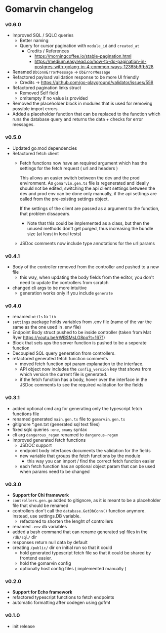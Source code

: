 # Gomarvin changelog

<!-- 
v0.7.0
- DbConnErrorMessage() input type changed from string to error, to reduce the amount of chars written
  - Even better naming would be DbErrorMessage (shorter and more general)

TODOS ::

- Write more comments for the generated functions to explain what they do (+ examples that show how they work)
-  refactor the Validate Body function to return an error instead of a struct, 
    so that validating the body could be done as a single
    function call in the controllers (less loc)
    - If this is done, you shold also rename the const variables
      that hold the message which says what went wrong.
-  Figure out how to do unit tests. Two possible options ->
   -  generate deno tests, using the generated controller functions
   -  generate tests in go, in a file called `controllers_test.gen.go`
- Check out this package -> https://github.com/csweichel/bel
  Figure out how you can convert the expected response into a typescript interface.
  This is a slightly tricky problem, because a controller might return different types
  if there's a lot of logic
- Write a ts func which checks if the data variable holds an interface that is returned
  when the validation fails.
- Maybe refactor the editor / config files to hold a comment value that explains what 
  the generated controllers do, and use that string as a comment before controllers
  and fetch functions.
- Figure out if you can also suppor url query params in some way. This could be slightly tricky tho
- If the validate field does not include an required value, generate the 
  the body interfaces with the optional type.

- Editor
  - The import tab should ideally validate if the passed in string is a valid config file
    and only then allow the import
  - Increase the width of input elements a bit
  - Maybe refactor that full width hr to fit only in the container
  - settings config_version throw error if the input is not a valid float
  - Increase the width of the docs container a bit
  - Figure out how to display go version 1.20 in the dropdown (now is converted to 1.2)
-->

### v0.6.0

- Improved SQL / SQLC queries
  - Better naming
  - Query for cursor pagination with `module_id` and `created_at`
    - Credits / References
      - https://morningcoffee.io/stable-pagination.html
      - https://medium.easyread.co/how-to-do-pagination-in-postgres-with-golang-in-4-common-ways-12365b9fb528
- Renamed `DbConnErrorMessage` -> `DbErrorMessage`
- Refactored payload validation response to be more UI friendly
  - Credits -> https://github.com/go-playground/validator/issues/559
- Refactored pagination links struct
  - Removed Self field
  - omitempty if no value is provided
- Removed the placeholder block in modules that is used for removing possible import errors.
- Added a placeholder function that can be replaced to the function which runs the database query and returns the data + checks for error messages.


### v0.5.0

- Updated go.mod dependencies
- Refactored fetch client
  - Fetch functions now have an required argument which has the settings for the fetch request ( url and headers )

    This allows an easier switch between the dev and the prod environment. As `gomarvin.gen.ts` file is regenerated and ideally should not be edited, switching the api client settings between the dev and prod env can be done only manually, if the api settings are called from the pre-existing settings object. 
    
    If the settings of the client are passed as a argument to the function, that problem dissapears.

    - Note that this could be implemented as a class, but then the unused methods don't get purged, thus increasing the bundle size (at least in local tests)

  - JSDoc comments now include type annotations for the url params


### v0.4.1

- Body of the controller removed from the controller and pushed to a new file
  - this way, when updating the body fields from the editor, you don't need to update the controllers from scratch
- changed cli args to be more intuitive
  - generation works only if you include `generate`

### v0.4.0

- renamed `utils` to `lib`
- `settings` package holds variables from .env file (name of the var the same as the one used in .env file)
- Endpoint Body struct pushed to be inside controller (taken from Mat Ryer https://youtu.be/rWBSMsLG8po?t=1671)
- Block that sets ups the server function is pushed to be a seperate function
- Decoupled SQL query generation from controllers.
- refactored generated fetch function comments
  - moved fetch function opt param explanation to the interface.
  - API object now includes the `config_version` key that shows from
    which version the current file is generated.
  - if the fetch function has a body, hover over the interface in the JSDoc comments to see the required validation for the fields

### v0.3.1

- added optional cmd arg for generating only the typescript fetch functions file
- renamed generated `main.gen.ts` file to `gomarvin.gen.ts`
- gitignore \*.gen.txt (generated sql text files)
- fixed sqlc queries `:one`, `:many` syntax
- cli arg `dangerous_regen` renamed to `dangerous-regen`
- Improved generated fetch functions
  - JSDOC support
  - endpoint body interfaces documents the validation for the fields
  - new variable that groups the fetch functions by the module
    - this way you can import / find the correct fetch function easier
  - each fetch function has an optional object param that can be used when params need to be changed

### v0.3.0

- **Support for Chi framework**
- `controllers.gen.go` added to gitignore, as it is meant to be a placeholder file that should be renamed
- controllers don't call the `database.GetDbConn()` function anymore. Instead, use settings.DB variable.
  - refactored to shorten the lenght of controllers
- renamed `.env` db variables
- added a bash command that can rename generated sql files in the `/db/sql/` dir
- responses return null data by default
- creating `/public/` dir on initial run so that it could
  - hold generated typescript fetch file so that it could be shared by frontend easier.
  - hold the gomarvin config
  - optionally host config files ( implemented manually )

### v0.2.0

- **Support for Echo framework**
- refactored typescript functions to fetch endpoints
- automatic formatting after codegen using gofmt

### v0.1.0

- init release
